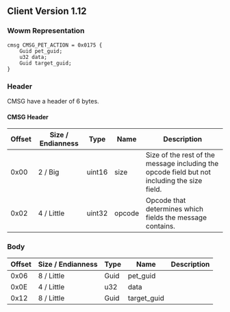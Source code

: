 ## Client Version 1.12

### Wowm Representation
```rust,ignore
cmsg CMSG_PET_ACTION = 0x0175 {
    Guid pet_guid;    
    u32 data;    
    Guid target_guid;    
}

```
### Header
CMSG have a header of 6 bytes.

#### CMSG Header
| Offset | Size / Endianness | Type   | Name   | Description |
| ------ | ----------------- | ------ | ------ | ----------- |
| 0x00   | 2 / Big           | uint16 | size   | Size of the rest of the message including the opcode field but not including the size field.|
| 0x02   | 4 / Little        | uint32 | opcode | Opcode that determines which fields the message contains.|
### Body
| Offset | Size / Endianness | Type | Name | Description |
| ------ | ----------------- | ---- | ---- | ----------- |
| 0x06 | 8 / Little | Guid | pet_guid |  |
| 0x0E | 4 / Little | u32 | data |  |
| 0x12 | 8 / Little | Guid | target_guid |  |
